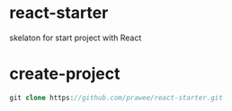 # react-starter
skelaton for start project with React

# create-project
```php
git clone https://github.com/prawee/react-starter.git
```
